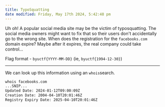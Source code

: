 ```yaml
---
title: TypoSquatting
date modified: Friday, May 17th 2024, 5:42:48 pm
---
```


Uh oh! A popular social media site may be the victim of typosquatting. The social media owners might want to fix that so their users don't accidentally go to the wrong site. When does the registration for the `facebooks.com` domain expire? Maybe after it expires, the real company could take control...

Flag format - `byuctf{YYYY-MM-DD}` (ie, `byuctf{1994-12-30}`)
***
We can look up this information using an `whois`search.

```Bash
whois facebooks.com
...SNIP...
Updated Date: 2024-01-12T09:00:09Z
Creation Date: 2004-04-10T20:01:46Z
Registry Expiry Date: 2025-04-10T20:01:46Z
```
